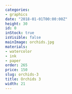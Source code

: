 ```yaml
---
categories:
- graphics
date: "2018-01-01T00:00:00Z"
height: 30
id: 0
inStock: true
isVisible: false
mainImage: orchids.jpg
materials:
- watercolor
- ink
- paper
order: 265
price: 150
slug: orchids-3
title: Orchids 3
width: 21
---
```


